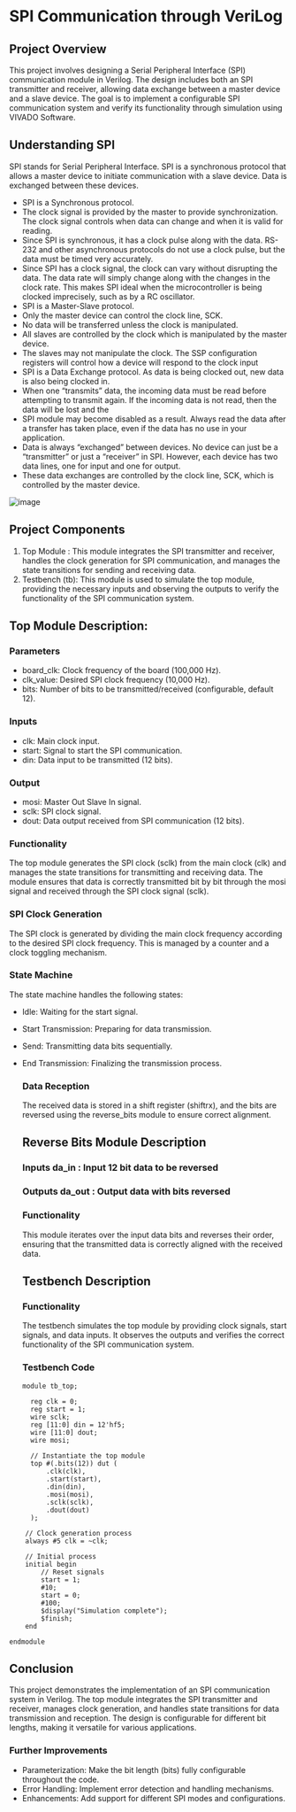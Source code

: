 # SPI Communication through VeriLog

## Project Overview
This project involves designing a Serial Peripheral Interface (SPI) communication module in Verilog. The design includes both an SPI transmitter and receiver, allowing data exchange between a master device and a slave device. The goal is to implement a configurable SPI communication system and verify its functionality through simulation using VIVADO Software.

## Understanding SPI
SPI stands for Serial Peripheral Interface.
SPI is a synchronous protocol that allows a master device to initiate communication 
with a slave device.  Data is exchanged between these devices.

 - SPI is a Synchronous protocol.
 - The clock signal is provided by the master to provide synchronization.  The clock 
    signal controls when data can change and when it is valid for reading.
 - Since SPI is synchronous, it has a clock pulse along with the data.  RS-232 and other 
  asynchronous protocols do not use a clock pulse, but the data must be timed very 
  accurately.  
 - Since SPI has a clock signal, the clock can vary without disrupting the data.  The 
data rate will simply change along with the changes in the clock rate.  This makes 
SPI ideal when the microcontroller is being clocked imprecisely, such as by a RC 
oscillator.
- SPI is a Master-Slave protocol.
- Only the master device can control the clock line, SCK.
- No data will be transferred unless the clock is manipulated.
- All slaves are controlled by the clock which is manipulated by the master device.
- The slaves may not manipulate the clock.  The SSP configuration registers will 
  control how a device will respond to the clock input
- SPI is a Data Exchange protocol.  As data is being clocked out, new data is also 
being clocked in.
- When one “transmits” data, the incoming data must be read before attempting to 
transmit again.  If the incoming data is not read, then the data will be lost and the 
- SPI module may become disabled as a result.  Always read the data after a transfer 
has taken place, even if the data has no use in your application.
- Data is always “exchanged” between devices.  No device can just be a “transmitter” 
or just a “receiver” in SPI.  However, each device has two data lines, one for input 
and one for output.  
- These data exchanges are controlled by the clock line, SCK, which is controlled by 
the master device. 

![image](https://github.com/user-attachments/assets/a347c903-bd5e-42e7-9437-99e5b1fc7ec3)


## Project Components
  1. Top Module : This module integrates the SPI transmitter and receiver, handles the clock generation for SPI communication, and manages the state transitions for sending and receiving data.
  2. Testbench (tb): This module is used to simulate the top module, providing the necessary inputs and observing the outputs to verify the functionality of the SPI communication system.

## Top Module Description:
  ### Parameters
  - board_clk: Clock frequency of the board (100,000 Hz).
  - clk_value: Desired SPI clock frequency (10,000 Hz).
  - bits: Number of bits to be transmitted/received (configurable, default 12).
  
  ### Inputs
  - clk: Main clock input.
  - start: Signal to start the SPI communication.
  - din: Data input to be transmitted (12 bits).

  ### Output
  - mosi: Master Out Slave In signal.
  - sclk: SPI clock signal.
  - dout: Data output received from SPI communication (12 bits).

  ### Functionality
  The top module generates the SPI clock (sclk) from the main clock (clk) and manages the state transitions for transmitting and receiving data. The module ensures that data is correctly transmitted bit by     bit through the mosi signal and received through the SPI clock signal (sclk).

  ### SPI Clock Generation
  The SPI clock is generated by dividing the main clock frequency according to the desired SPI clock frequency. This is managed by a counter and a clock toggling mechanism.

  ### State Machine
  The state machine handles the following states:
- Idle: Waiting for the start signal.
- Start Transmission: Preparing for data transmission.
- Send: Transmitting data bits sequentially.
- End Transmission: Finalizing the transmission process.

  ### Data Reception
  The received data is stored in a shift register (shiftrx), and the bits are reversed using the reverse_bits module to ensure correct alignment.

  ## Reverse Bits Module Description
  ### Inputs da_in : Input 12 bit data to be reversed
  ### Outputs da_out : Output data with bits reversed

  ### Functionality
  This module iterates over the input data bits and reverses their order, ensuring that the transmitted data is correctly aligned with the received data.

  ## Testbench Description
  ### Functionality
  The testbench simulates the top module by providing clock signals, start signals, and data inputs. It observes the outputs and verifies the correct functionality of the SPI communication system.

  ### Testbench Code
  ```
  module tb_top;

    reg clk = 0;
    reg start = 1;
    wire sclk;
    reg [11:0] din = 12'hf5;
    wire [11:0] dout;
    wire mosi;

    // Instantiate the top module
    top #(.bits(12)) dut (
        .clk(clk),
        .start(start),
        .din(din),
        .mosi(mosi),
        .sclk(sclk),
        .dout(dout)
    );
```
    // Clock generation process
    always #5 clk = ~clk;

    // Initial process
    initial begin
        // Reset signals
        start = 1;
        #10;
        start = 0;
        #100;
        $display("Simulation complete");
        $finish;
    end

endmodule 
```

## Conclusion
This project demonstrates the implementation of an SPI communication system in Verilog. The top module integrates the SPI transmitter and receiver, manages clock generation, and handles state transitions for data transmission and reception. The design is configurable for different bit lengths, making it versatile for various applications.

### Further Improvements
- Parameterization: Make the bit length (bits) fully configurable throughout the code.
- Error Handling: Implement error detection and handling mechanisms.
- Enhancements: Add support for different SPI modes and configurations.



  
